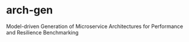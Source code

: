 # arch-gen
Model-driven Generation of Microservice Architectures for Performance and Resilience Benchmarking
